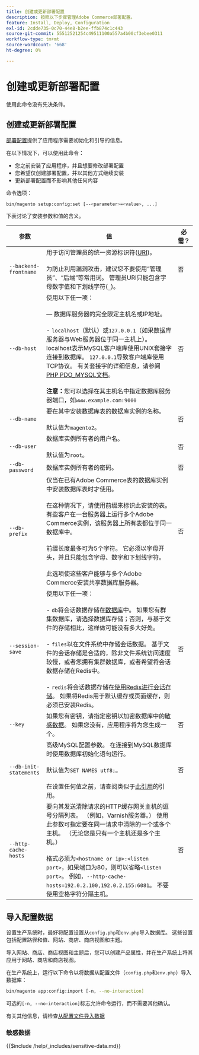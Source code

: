 ```yaml
---
title: 创建或更新部署配置
description: 按照以下步骤管理Adobe Commerce部署配置。
feature: Install, Deploy, Configuration
exl-id: 2cdde735-0c70-44e8-b2ee-ffb874c1c443
source-git-commit: 55512521254c49511100a557a4b00cf3ebee0311
workflow-type: tm+mt
source-wordcount: '668'
ht-degree: 0%

---
```


# 创建或更新部署配置

使用此命令没有先决条件。

## 创建或更新部署配置

[部署配置](../../configuration/reference/deployment-files.md)提供了应用程序需要初始化和引导的信息。

在以下情况下，可以使用此命令：

* 您之前安装了应用程序，并且想要修改部署配置
* 您希望仅创建部署配置，并以其他方式继续安装
* 更新部署配置而不影响其他任何内容

命令选项：

```bash
bin/magento setup:config:set [--<parameter>=<value>, ...]
```

下表讨论了安装参数和值的含义。

| 参数 | 值 | 必需？ |
|--- |--- |--- |
| `--backend-frontname` | 用于访问管理员的统一资源标识符([URI](https://www.w3.org/Protocols/rfc2616/rfc2616-sec3.html#sec3.2))。<br><br>为防止利用漏洞攻击，建议您不要使用“管理员”、“后端”等常用词。 管理员URI只能包含字母数字值和下划线字符(`_`)。 | 否 |
| `--db-host` | 使用以下任一项：<br><br> — 数据库服务器的完全限定主机名或IP地址。<br><br>- `localhost`（默认）或`127.0.0.1`（如果数据库服务器与Web服务器位于同一主机上）。 localhost表示MySQL客户端库使用UNIX套接字连接到数据库。 `127.0.0.1`导致客户端库使用TCP协议。 有关套接字的详细信息，请参阅[PHP PDO_MYSQL文档](https://www.php.net/manual/en/ref.pdo-mysql.php)。<br><br>**注意：**&#x200B;您可以选择在其主机名中指定数据库服务器端口，如`www.example.com:9000` | 否 |
| `--db-name` | 要在其中安装数据库表的数据库实例的名称。<br><br>默认值为`magento2`。 | 否 |
| `--db-user` | 数据库实例所有者的用户名。<br><br>默认值为`root`。 | 否 |
| `--db-password` | 数据库实例所有者的密码。 | 否 |
| `--db-prefix` | 仅当在已有Adobe Commerce表的数据库实例中安装数据库表时才使用。<br><br>在这种情况下，请使用前缀来标识此安装的表。 有些客户在一台服务器上运行多个Adobe Commerce实例，该服务器上所有表都位于同一数据库中。<br><br>前缀长度最多可为5个字符。 它必须以字母开头，并且只能包含字母、数字和下划线字符。<br><br>此选项使这些客户能够与多个Adobe Commerce安装共享数据库服务器。 | 否 |
| `--session-save` | 使用以下任一项： <br><br>- `db`将会话数据存储在[数据库](https://developer.adobe.com/commerce/php/development/cache/partial/database-caching/)中。 如果您有群集数据库，请选择数据库存储；否则，与基于文件的存储相比，这样做可能没有多大好处。<br><br>- `files`以在文件系统中存储会话数据。 基于文件的会话存储是合适的，除非文件系统访问速度较慢，或者您拥有集群数据库，或者希望将会话数据存储在Redis中。<br><br>- `redis`将会话数据存储在[使用Redis进行会话存储](../../configuration/cache/config-redis.md)。 如果将Redis用于默认缓存或页面缓存，则必须已安装Redis。 | 否 |
| `--key` | 如果您有密钥，请指定密钥以加密数据库中的[敏感数据](#sensitive-data)。 如果您没有，应用程序将为您生成一个。 | 否 |
| `--db-init-statements` | 高级MySQL配置参数。 在连接到MySQL数据库时使用数据库初始化语句运行。<br><br>默认值为`SET NAMES utf8;`。<br><br>在设置任何值之前，请查阅类似于[此引用](https://dev.mysql.com/doc/refman/5.6/en/server-options.html)的引用。 | 否 |
| `--http-cache-hosts` | 要向其发送清除请求的HTTP缓存网关主机的逗号分隔列表。 （例如，Varnish服务器。） 使用此参数可指定要在同一请求中清除的一个或多个主机。 （无论您是只有一个主机还是多个主机。）<br><br>格式必须为`<hostname or ip>:<listen port>`，如果端口为80，则可以省略`<listen port>`。 例如，`--http-cache-hosts=192.0.2.100,192.0.2.155:6081`。 不要使用空格字符分隔主机。 | 否 |

## 导入配置数据

设置生产系统时，最好将配置设置从`config.php`和`env.php`导入数据库。
这些设置包括配置路径和值、网站、商店、商店视图和主题。

导入网站、商店、商店视图和主题后，您可以创建产品属性，并在生产系统上将其应用于网站、商店和商店视图。

在生产系统上，运行以下命令以将数据从配置文件（`config.php`和`env.php`）导入数据库：

```bash
bin/magento app:config:import [-n, --no-interaction]
```

可选的`[-n, --no-interaction]`标志允许命令运行，而不需要其他确认。

有关其他信息，请检查[从配置文件导入数据](../../configuration/cli/import-configuration.md)

### 敏感数据

{{$include /help/_includes/sensitive-data.md}}

<!-- Last updated from includes: 2024-04-16 09:42:31 -->
